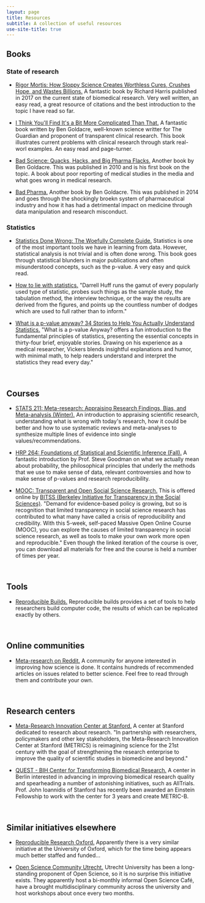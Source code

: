 ```yaml
---
layout: page
title: Resources
subtitle: A collection of useful resources
use-site-title: true
---
```

## Books

### State of research

* [Rigor Mortis: How Sloppy Science Creates Worthless Cures, Crushes Hope, and Wastes Billions.](https://smile.amazon.com/Rigor-Mortis-Science-Worthless-Billions/dp/154164414X/) A fantastic book by Richard Harris published in 2017 on the current state of biomedical research. Very well written, an easy read, a great resource of citations and the best introduction to the topic I have read so far.

* [I Think You'll Find It's a Bit More Complicated Than That.](https://smile.amazon.com/Think-Youll-Find-More-Complicated/dp/0007462484/) A fantastic book written by Ben Goldacre, well-known science writter for The Guardian and proponent of transparent clinical research. This book illustrates current problems with clinical research through stark real-worl examples. An easy read and page-turner.

* [Bad Science: Quacks, Hacks, and Big Pharma Flacks.](https://smile.amazon.com/Bad-Science-Quacks-Pharma-Flacks/dp/0865479186/) Another book by Ben Goldacre. This was published in 2010 and is his first book on the topic. A book about poor reporting of medical studies in the media and what goes wrong in medical research.

* [Bad Pharma.](https://smile.amazon.com/Bad-Pharma-Companies-Mislead-Patients/dp/0865478066/) Another book by Ben Goldacre. This was published in 2014 and goes through the shockingly broekn system of pharmaceutical industry and how it has had a detrimental impact on medicine through data manipulation and research misconduct.

### Statistics

* [Statistics Done Wrong: The Woefully Complete Guide.](https://smile.amazon.com/Statistics-Done-Wrong-Woefully-Complete/dp/1593276206/) Statistics is one of the most important tools we have in learning from data. However, statistical analysis is not trivial and is often done wrong. This book goes through statistical blunders in major publications and often misunderstood concepts, such as the p-value. A very easy and quick read.

* [How to lie with statistics.](https://smile.amazon.com/How-Lie-Statistics-Darrell-Huff/dp/0393310728/) "Darrell Huff runs the gamut of every popularly used type of statistic, probes such things as the sample study, the tabulation method, the interview technique, or the way the results are derived from the figures, and points up the countless number of dodges which are used to full rather than to inform."

* [What is a p-value anyway? 34 Stories to Help You Actually Understand Statistics.](https://smile.amazon.com/p-value-Stories-Actually-Understand-Statistics/dp/0321629302) "What is a p-value Anyway? offers a fun introduction to the fundamental principles of statistics, presenting the essential concepts in thirty-four brief, enjoyable stories. Drawing on his experience as a medical researcher, Vickers blends insightful explanations and humor, with minimal math, to help readers understand and interpret the statistics they read every day."

<br>

## Courses

* [STATS 211: Meta-research: Appraising Research Findings, Bias, and Meta-analysis (Winter).](http://explorecourses.stanford.edu/search?view=catalog&q=STATS211) An introduction to appraising scientific research, understanding what is wrong with today's research, how it could be better and how to use systematic reviews and meta-analyses to synthesize multiple lines of evidence into single values/recommendations.

* [HRP 264: Foundations of Statistical and Scientific Inference (Fall).](https://explorecourses.stanford.edu/search?view=catalog&q=hrp264) A fantastic introduction by Prof. Steve Goodman on what we actually mean about probability, the philosophical principles that underly the methods that we use to make sense of data, relevant controversies and how to make sense of p-values and research reproducibility.

* [MOOC: Transparent and Open Social Science Research.](https://www.bitss.org/events/mooc-transparent-and-open-social-science-research-2/) This is offered online by [BITSS (Berkeley Initiative for Transparency in the Social Sciences)](https://www.bitss.org/). "Demand for evidence-based policy is growing, but so is recognition that limited transparency in social science research has contributed to what many have called a crisis of reproducibility and credibility. With this 5-week, self-paced Massive Open Online Course (MOOC), you can explore the causes of limited transparency in social science research, as well as tools to make your own work more open and reproducible." Even though the linked iteration of the course is over, you can download all materials for free and the course is held a number of times per year.

<br>

## Tools

* [Reproducible Builds.](https://reproducible-builds.org/) Reproducible builds provides a set of tools to help researchers build computer code, the results of which can be replicated exactly by others.

<br>

## Online communities

* [Meta-research on Reddit.](https://www.reddit.com/r/metaresearch/) A community for anyone interested in improving how science is done. It contains hundreds of recommended articles on issues related to better science. Feel free to read through them and contribute your own.

<br>

## Research centers

* [Meta-Research Innovation Center at Stanford.](https://metrics.stanford.edu/) A center at Stanford dedicated to research about research. "In partnership with researchers, policymakers and other key stakeholders, the Meta-Research Innovation Center at Stanford (METRICS) is reimagining science for the 21st century with the goal of strengthening the research enterprise to improve the quality of scientific studies in biomedicine and beyond."

* [QUEST - BIH Center for Transforming Biomedical Research.](https://www.bihealth.org/en/quest-center/quest-opening/) A center in Berlin interested in advancing in improving biomedical research quality and spearheading a number of astonishing initiatives, such as AllTrials. Prof. John Ioannidis of Stanford has recently been awarded an Einstein Fellowship to work with the center for 3 years and create METRIC-B.

<br>

## Similar initiatives elsewhere

* [Reproducible Research Oxford.](https://rroxford.github.io/) Apparently there is a very similar initiative at the University of Oxford, which for the time being appears much better staffed and funded...

* [Open Science Community Utrecht.](https://openscience-utrecht.com/) Utrecht University has been a long-standing proponent of Open Science, so it is no surprise this initiative exists. They apparently host a bi-monthly informal Open Science Café, have a brought multidisciplinary community across the university and host workshops about once every two months.
